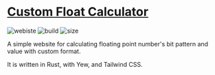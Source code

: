 # [Custom Float Calculator](https://lioqing.github.io/custom-float-calculator/)

![webiste](https://img.shields.io/website?url=https%3A%2F%2Flioqing.github.io%2Fcustom-float-calculator%2F)
![build](https://img.shields.io/github/workflow/status/LioQing/custom-float-calculator/Rust)
![size](https://img.shields.io/github/repo-size/LioQing/custom-float-calculator)

A simple website for calculating floating point number's bit pattern and value with custom format.

It is written in Rust, with Yew, and Tailwind CSS.
